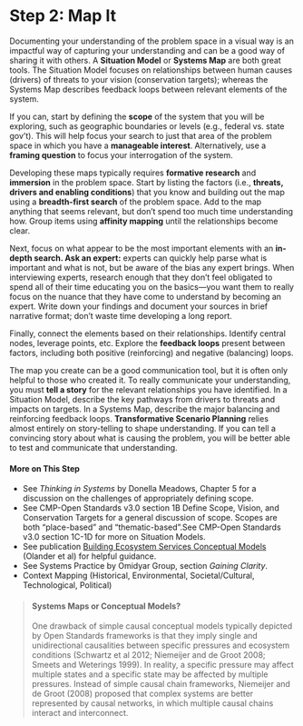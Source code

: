# Step 2: Map It

Documenting your understanding of the problem space in a visual way is an impactful way of capturing your understanding and can be a good way of sharing it with others. A **Situation Model** or **Systems Map** are both great tools. The Situation Model focuses on relationships between human causes (drivers) of threats to your vision (conservation targets); whereas the Systems Map describes feedback loops between relevant elements of the system.

If you can, start by defining the **scope** of the system that you will be exploring, such as geographic boundaries or levels (e.g., federal vs. state gov’t). This will help focus your search to just that area of the problem space in which you have a **manageable interest**. Alternatively, use a **framing question** to focus your interrogation of the system.

Developing these maps typically requires **formative research** and **immersion** in the problem space. Start by listing the factors (i.e., **threats, drivers and enabling conditions**) that you know and building out the map using a **breadth-first search** of the problem space. Add to the map anything that seems relevant, but don’t spend too much time understanding how. Group items using **affinity mapping** until the relationships become clear. 

Next, focus on what appear to be the most important elements with an **in-depth search. Ask an expert:** experts can quickly help parse what is important and what is not, but be aware of the bias any expert brings. When interviewing experts, research enough that they don’t feel obligated to spend all of their time educating you on the basics—you want them to really focus on the nuance that they have come to understand by becoming an expert. Write down your findings and document your sources in brief narrative format; don’t waste time developing a long report.

Finally, connect the elements based on their relationships. Identify central nodes, leverage points, etc. Explore the **feedback loops** present between factors, including both positive (reinforcing) and negative (balancing) loops.

The map you create can be a good communication tool, but it is often only helpful to those who created it. To really communicate your understanding, you must **tell a story** for the relevant relationships you have identified. In a Situation Model, describe the key pathways from drivers to threats and impacts on targets. In a Systems Map, describe the major balancing and reinforcing feedback loops. **Transformative Scenario Planning** relies almost entirely on story-telling to shape understanding. If you can tell a convincing story about what is causing the problem, you will be better able to test and communicate that understanding.

#### More on This Step

- See *Thinking in Systems* by Donella Meadows, Chapter 5 for a discussion on the challenges of appropriately defining scope.
- See CMP-Open Standards v3.0 section 1B Define Scope, Vision, and Conservation Targets for a general discussion of scope. Scopes are both “place-based” and “thematic-based”.See CMP-Open Standards v3.0 section 1C-1D for more on Situation Models.
- See publication [Building Ecosystem Services Conceptual Models](https://nicholasinstitute.duke.edu/publications/building-ecosystem-services-conceptual-models) (Olander et al) for helpful guidance. 
- See Systems Practice by Omidyar Group, section *Gaining Clarity*.
- Context Mapping (Historical, Environmental, Societal/Cultural, Technological, Political)

> #### Systems Maps or Conceptual Models?
>
> One drawback of simple causal conceptual models typically depicted by Open Standards frameworks is that they imply single and unidirectional causalities between specific pressures and ecosystem conditions (Schwartz et al 2012; Niemeijer and de Groot 2008; Smeets and Weterings 1999). In reality, a specific pressure may affect multiple states and a specific state may be affected by multiple pressures.  Instead of simple causal chain frameworks, Niemeijer and de Groot (2008) proposed that complex systems are better represented by causal networks, in which multiple causal chains interact and interconnect. 